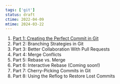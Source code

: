 ```yaml
---
tags: ['git']
status: draft
ctime: 2022-04-09
mtime: 2024-03-22
---
```


1. [Part 1: Creating the Perfect Commit in Git](https://css-tricks.com/creating-the-perfect-commit-in-git/)
2. Part 2: Branching Strategies in Git
3. Part 3: Better Collaboration With Pull Requests
4. Part 4: Merge Conflicts
5. Part 5: Rebase vs. Merge
6. Part 6: Interactive Rebase (Coming soon!)
7. Part 7: Cherry-Picking Commits in Git
8. Part 8: Using the Reflog to Restore Lost Commits